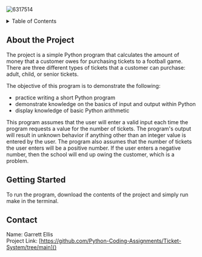 ![6317514](https://github.com/Python-Coding-Assignments/Ticket-System/assets/154717520/65ec55e1-5a6b-4257-b982-d8858ddb25cf)

<details>
<summary>Table of Contents</summary>
<ol>
  <li>
    <a href='#about-the-project'>About the Project</a>
  </li>
  <li>
    <a href='#getting-started'>Getting Started</a>
  </li>
  <li>
    <a href='#Contact'>Contact</a>
  </li>  
</ol>
</details>

## About the Project
The project is a simple Python program that calculates the amount of money that a customer owes for purchasing tickets to a football game.  There are three different types of tickets that a customer can purchase: adult, child, or senior tickets.

The objective of this program is to demonstrate the following: 
* practice writing a short Python program
* demonstrate knowledge on the basics of input and output within Python
* display knowledge of basic Python arithmetic

This program assumes that the user will enter a valid input each time the program requests a value for the number of tickets.  The program's output will result in unknown behavior if anything other than an integer value is entered by the user.  The program also assumes that the number of tickets the user enters will be a positive number.  If the user enters a negative number, then the school will end up owing the customer, which is a problem.

## Getting Started
To run the program, download the contents of the project and simply run make in the terminal.

## Contact
Name: Garrett Ellis\
Project Link: [https://github.com/Python-Coding-Assignments/Ticket-System/tree/main]()

